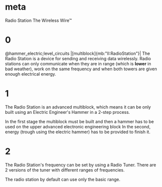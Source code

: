 # meta
Radio Station
The Wireless Wire™

# 0
@hammer_electric;level_circuits
|[multiblock]{mb:"II:RadioStation"}|
The Radio Station is a device for sending and receiving data wirelessly.
Radio stations can only communicate when they are in range (which is **lower** in bad weather), work on the same frequency and when both towers are given enough electrical energy.

# 1
The Radio Station is an advanced multiblock, which means it can be only built using an Electric Engineer's Hammer in a 2-step process. 

In the first stage the multiblock must be built and then a hammer has to be used on the upper advanced electronic engineering block
In the second, energy (trough using the electric hammer) has to be provided to finish it.

# 2
The Radio Station's frequency can be set by using a Radio Tuner. 
There are 2 versions of the tuner with different ranges of frequencies. 

The radio station by default can use only the basic range.
